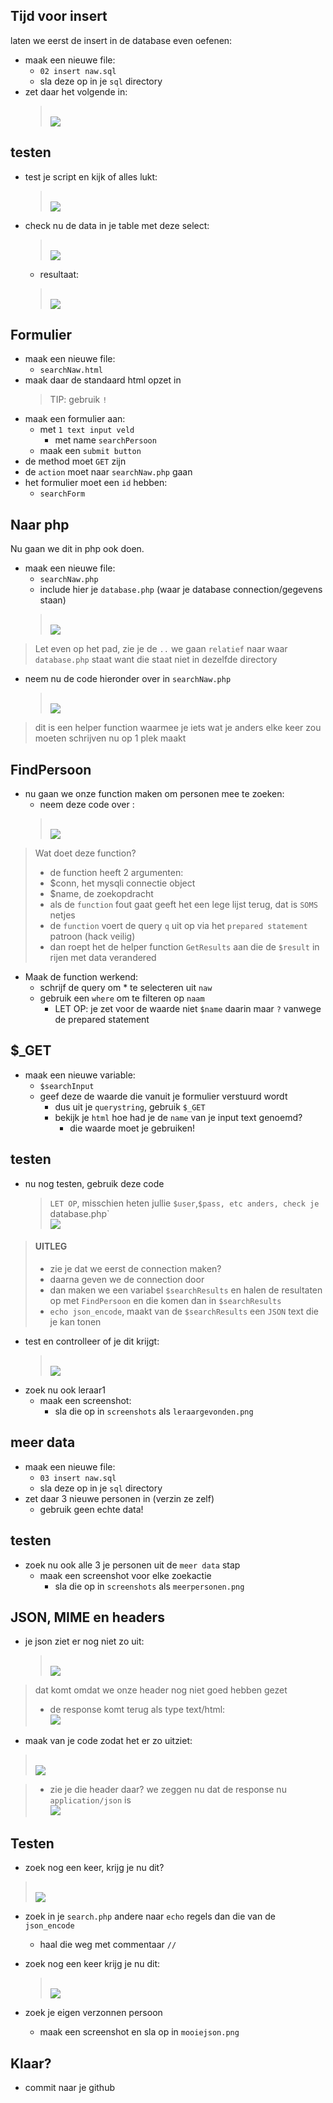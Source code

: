 
## Tijd voor insert

laten we eerst de insert in de database even oefenen:

- maak een nieuwe file:
    - `02 insert naw.sql`
    - sla deze op in je `sql` directory
- zet daar het volgende in:
    > </br>![](img/insertlines.PNG)

## testen

- test je script en kijk of alles lukt:
    > </br>![](img/insert.PNG)
- check nu de data in je table met deze select:
    > </br>![](img/selecttest.PNG)
    - resultaat:
    > </br>![](img/select.PNG)

## Formulier

- maak een nieuwe file:
    - `searchNaw.html`
- maak daar de standaard html opzet in
    > TIP: gebruik `!`
- maak een formulier aan:
    - met `1 text input veld`
        - met name `searchPersoon`
    - maak een `submit button`
- de method moet `GET` zijn
- de `action` moet naar `searchNaw.php` gaan
- het formulier moet een `id` hebben:
    - `searchForm`


## Naar php

Nu gaan we dit in php ook doen.
- maak een nieuwe file:
    - `searchNaw.php`
    - include hier je `database.php` (waar je database connection/gegevens staan)
    > </br>![](img/includedb.PNG)
> Let even op het pad, zie je de `..` we gaan `relatief` naar waar `database.php` staat want die staat niet in dezelfde directory

- neem nu de code hieronder over in `searchNaw.php`
    > </br>![](img/helperfunc.PNG)

> dit is een helper function waarmee je iets wat je anders elke keer zou moeten schrijven nu op 1 plek maakt

## FindPersoon

- nu gaan we onze function maken om personen mee te zoeken:
    - neem deze code over :
    > </br>![](img/FindPersoon.PNG)

> Wat doet deze function?
> - de function heeft 2 argumenten:
>  - $conn, het mysqli connectie object
>  - $name, de zoekopdracht 
> - als de `function` fout gaat geeft het een lege lijst terug, dat is `SOMS` netjes
> - de `function` voert de query `q` uit op via het `prepared statement` patroon (hack veilig)
> - dan roept het de helper function `GetResults` aan die de `$result` in rijen met data verandered

- Maak de function werkend:
    - schrijf de query om * te selecteren uit `naw`
    - gebruik een `where` om te filteren op `naam`
        - LET OP: je zet voor de waarde niet `$name` daarin maar `?` vanwege de prepared statement

## $_GET

- maak een nieuwe variable:
    - `$searchInput`
    - geef deze de waarde die vanuit je formulier verstuurd wordt
        - dus uit je `querystring`, gebruik `$_GET`
        - bekijk je `html` hoe had je de `name` van je input text genoemd?
            - die waarde moet je gebruiken!

## testen

- nu nog testen, gebruik deze code
    > `LET OP`, misschien heten jullie `$user`,`$pass, etc anders, check je `database.php`
    > </br>![](img/aanroep.PNG)


> #### UITLEG
> - zie je dat we eerst de connection maken?
> - daarna geven we de connection door
> - dan maken we een variabel `$searchResults` en halen de resultaten op met `FindPersoon` en die komen dan in `$searchResults`
> - `echo json_encode`, maakt van de `$searchResults` een `JSON` text die je kan tonen

- test en controlleer of je dit krijgt:
    > </br>![](img/leraargevonden.PNG)
- zoek nu ook leraar1
    - maak een screenshot:
        - sla die op in `screenshots` als `leraargevonden.png`

## meer data


- maak een nieuwe file:
    - `03 insert naw.sql`
    - sla deze op in je `sql` directory
- zet daar 3 nieuwe personen in (verzin ze zelf)
    - gebruik geen echte data!
    
## testen

- zoek nu ook alle 3 je personen uit de `meer data` stap
    - maak een screenshot voor elke zoekactie
        - sla die op in `screenshots` als `meerpersonen.png`

## JSON, MIME en headers

- je json ziet er nog niet zo uit:
    > </br>![](img/jsongood.PNG)

> dat komt omdat we onze header nog niet goed hebben gezet
> - de response komt terug als type text/html:
> </br>![](img/html.PNG) 
 
- maak van je code zodat het er zo uitziet: 
> </br>![](img/header.PNG) 

> - zie je die header daar? we zeggen nu dat de response nu `application/json` is
> </br>![](img/jsontype.PNG) 

## Testen

- zoek nog een keer, krijg je nu dit?
> </br>![](img/error.PNG) 
- zoek in je `search.php` andere naar `echo` regels dan die van de `json_encode`
    - haal die weg met commentaar `//`

- zoek nog een keer krijg je nu dit:
    > </br>![](img/jsongood.PNG)
- zoek je eigen verzonnen persoon
    - maak een screenshot en sla op in `mooiejson.png`

## Klaar?
- commit naar je github
